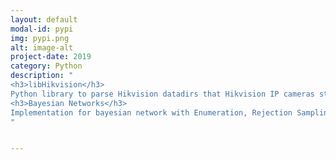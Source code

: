 ```yaml
---
layout: default
modal-id: pypi
img: pypi.png
alt: image-alt
project-date: 2019
category: Python
description: "
<h3>libHikvision</h3>
Python library to parse Hikvision datadirs that Hikvision IP cameras store videos and images. Has options to export videos from specific times and even extract the video thumbnail and even change the original resolution.
<h3>Bayesian Networks</h3>
Implementation for bayesian network with Enumeration, Rejection Sampling, Likelihood Weighting. This module is part of an assignment for the Artificial Intelligence module.
"


---
```

